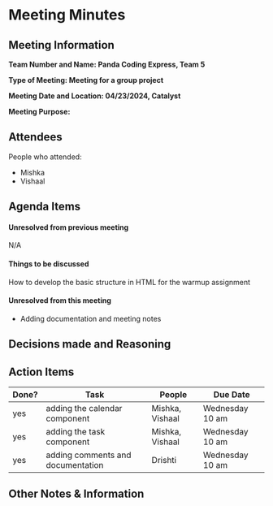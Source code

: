 
# Meeting Minutes

## Meeting Information
**Team Number and Name: Panda Coding Express, Team 5**

**Type of Meeting: Meeting for a group project** 

**Meeting Date and Location: 04/23/2024, Catalyst** 

**Meeting Purpose:** 


## Attendees
People who attended:
- Mishka
- Vishaal

## Agenda Items

#### Unresolved from previous meeting
N/A

#### Things to be discussed
How to develop the basic structure in HTML for the warmup assignment

#### Unresolved from this meeting
- Adding documentation and meeting notes

## Decisions made and Reasoning



## Action Items
| Done? | Task                              | People           | Due Date      |
|-------|-----------------------------------|------------------|---------------|
| yes   | adding the calendar component    | Mishka, Vishaal  | Wednesday 10 am |
| yes   | adding the task component        | Mishka, Vishaal  | Wednesday 10 am |
| yes    | adding comments and documentation| Drishti          | Wednesday 10 am |
        



## Other Notes & Information
